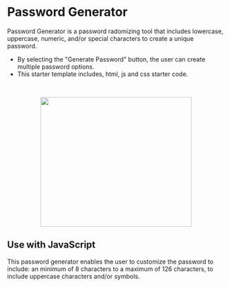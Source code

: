 # Password Generator 
Password Generator is a password radomizing tool that includes lowercase, uppercase, numeric, and/or special characters to create a unique password. </p>

* By selecting the "Generate Password" button, the user can create multiple password options.
* This starter template includes, html, js and css starter code.


<p>&nbsp;</p>

 <p align="center"> <img width="350" height="300"  src=".Screenshot 2023-11-03 at 5.07.37 PM"/>
</p>

## Use with JavaScript
This password generator enables the user to customize the password to include: an minimum of 8 characters to a maximum of 126 characters, to include uppercase characters and/or symbols. 
